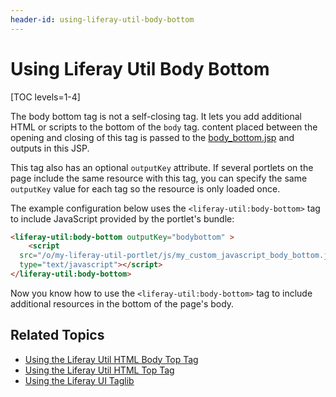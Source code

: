```yaml
---
header-id: using-liferay-util-body-bottom
---
```


# Using Liferay Util Body Bottom

[TOC levels=1-4]

The body bottom tag is not a self-closing tag. It lets you add additional HTML 
or scripts to the bottom of the `body` tag. content placed between the opening 
and closing of this tag is passed to the 
[body_bottom.jsp](https://github.com/liferay/liferay-portal/blob/7.2.x/portal-web/docroot/html/common/themes/body_bottom.jsp#L26-L31) 
and outputs in this JSP. 

This tag also has an optional `outputKey` attribute. If several portlets 
on the page include the same resource with this tag, you can specify the same 
`outputKey` value for each tag so the resource is only loaded once. 

The example configuration below uses the `<liferay-util:body-bottom>` tag to 
include JavaScript provided by the portlet's bundle:

```html
<liferay-util:body-bottom outputKey="bodybottom" >
	<script 
  src="/o/my-liferay-util-portlet/js/my_custom_javascript_body_bottom.js" 
  type="text/javascript"></script>
</liferay-util:body-bottom>
```

Now you know how to use the `<liferay-util:body-bottom>` tag to include 
additional resources in the bottom of the page's body. 

## Related Topics

- [Using the Liferay Util HTML Body Top Tag](/docs/7-2/reference/-/knowledge_base/r/using-liferay-util-body-top)
- [Using the Liferay Util HTML Top Tag](/docs/7-2/reference/-/knowledge_base/r/using-liferay-util-html-top)
- [Using the Liferay UI Taglib](/docs/7-2/reference/-/knowledge_base/r/using-the-liferay-ui-taglib)
